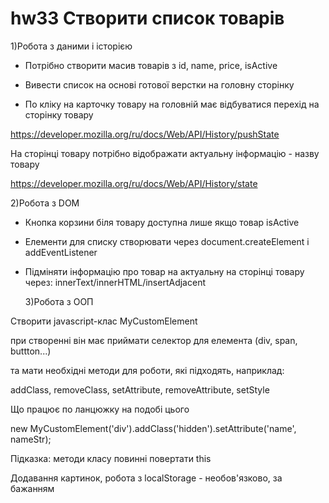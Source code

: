 # hw33 Створити список товарів

1)Робота з даними і історією

- Потрібно створити масив товарів з id, name, price, isActive

- Вивести список на основі готової верстки на головну сторінку

* По кліку на карточку товару на головній має відбуватися перехід на сторінку товару

https://developer.mozilla.org/ru/docs/Web/API/History/pushState

На сторінці товару потрібно відображати актуальну інформацію - назву товару

https://developer.mozilla.org/ru/docs/Web/API/History/state

2)Робота з DOM

- Кнопка корзини біля товару доступна лише якщо товар isActive

- Елементи для списку створювати через document.createElement і addEventListener

* Підміняти інформацію про товар на актуальну на сторінці товару через: innerText/innerHTML/insertAdjacent

  3)Робота з ООП

Створити javascript-клас MyCustomElement

при створенні він має приймати селектор для елемента (div, span, buttton...)

та мати необхідні методи для роботи, які підходять, наприклад:

addClass, removeClass, setAttribute, removeAttribute, setStyle

Що працює по ланцюжку на подобі цього

new MyCustomElement('div').addClass('hidden').setAttribute('name', nameStr);

Підказка: методи класу повинні повертати this

Додавання картинок, робота з localStorage - необов'язково, за бажанням
